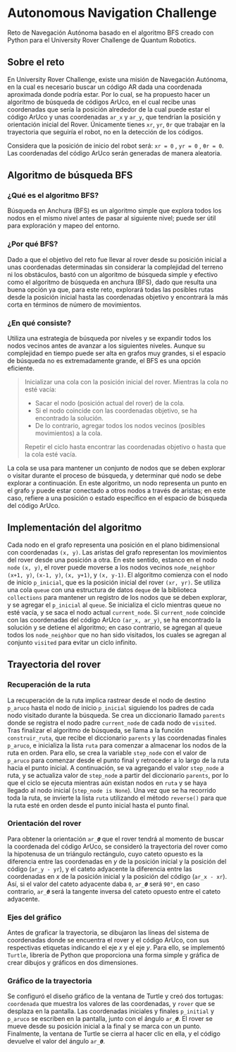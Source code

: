 # Autonomous Navigation Challenge
Reto de Navegación Autónoma basado en el algoritmo BFS creado con Python para el University Rover Challenge de Quantum Robotics.

## Sobre el reto
En University Rover Challenge, existe una misión de Navegación Autónoma, en la cual es necesario buscar un código AR dada una coordenada aproximada donde podría estar. Por lo cual, se ha propuesto hacer un algoritmo de búsqueda de códigos ArUco, en el cual recibe unas coordenadas que sería la posición alrededor de la cual puede estar el código ArUco y unas coordenadas `ar_x` y `ar_y`, que tendrían la posición y orientación inicial del Rover. Únicamente tienes `xr`, `yr`, `Θr` que trabajar en la trayectoria que seguiría el robot, no en la detección de los códigos.

Considera que la posición de inicio del robot será: `xr = 0` , `yr = 0` , `θr = 0`. Las coordenadas del código ArUco serán generadas de manera aleatoria.


## Algoritmo de búsqueda BFS
### ¿Qué es el algoritmo BFS?
Búsqueda en Anchura (BFS) es un algoritmo simple que explora todos los nodos en el mismo nivel antes de pasar al siguiente nivel; puede ser útil para exploración y mapeo del entorno.

### ¿Por qué BFS?
Dado a que el objetivo del reto fue llevar al rover desde su posición inicial a unas coordenadas determinadas sin considerar la complejidad del terreno ni los obstáculos, bastó con un algoritmo de búsqueda simple y efectivo como el algoritmo de búsqueda en anchura (BFS), dado que resulta una buena opción ya que, para este reto, explorará todas las posibles rutas desde la posición inicial hasta las coordenadas objetivo y encontrará la más corta en términos de número de movimientos.

### ¿En qué consiste?
Utiliza una estrategia de búsqueda por niveles y se expandir todos los nodos vecinos antes de avanzar a los siguientes niveles. Aunque su complejidad en tiempo puede ser alta en grafos muy grandes, si el espacio de búsqueda no es extremadamente grande, el BFS es una opción eficiente.

> Inicializar una cola con la posición inicial del rover.
>  Mientras la cola no esté vacía:
> * Sacar el nodo (posición actual del rover) de la cola.
> * Si el nodo coincide con las coordenadas objetivo, se ha encontrado la solución.
> * De lo contrario, agregar todos los nodos vecinos (posibles movimientos) a la cola.
>   
> Repetir el ciclo hasta encontrar las coordenadas objetivo o hasta que la cola esté vacía.

La cola se usa para mantener un conjunto de nodos que se deben explorar o visitar durante el proceso de búsqueda, y determinar qué nodo se debe explorar a continuación. En este algoritmo, un nodo representa un punto en el grafo y puede estar conectado a otros nodos a través de aristas; en este caso, refiere a una posición o estado específico en el espacio de búsqueda del código ArUco. 


## Implementación del algoritmo
Cada nodo en el grafo representa una posición en el plano bidimensional con coordenadas `(x, y)`. Las aristas del grafo representan los movimientos del rover desde una posición a otra. En este sentido, estanco en el nodo `node` `(x, y)`, el rover puede moverse a los nodos vecinos `node_neighbor` `(x+1, y)`, `(x-1, y)`, `(x, y+1)`, y `(x, y-1)`.
El algoritmo comienza con el nodo de inicio `p_inicial`, que es la posición inicial del rover `(xr, yr)`. Se utiliza una cola `queue` con una estructura de datos `deque` de la biblioteca `collections` para mantener un registro de los nodos que se deben explorar, y se agregar el `p_inicial` al `queue`. Se inicializa el ciclo mientras queue no esté vacía, y se saca el nodo actual `current_node`. Si `current_node` coincide con las coordenadas del código ArUco `(ar_x, ar_y)`, se ha encontrado la solución y se detiene el algoritmo; en caso contrario, se agregan al queue todos los `node_neighbor` que no han sido visitados, los cuales se agregan al conjunto `visited` para evitar un ciclo infinito. 

## Trayectoria del rover
### Recuperación de la ruta
La recuperación de la ruta implica rastrear desde el nodo de destino `p_aruco` hasta el nodo de inicio `p_inicial` siguiendo los padres de cada nodo visitado durante la búsqueda. Se crea un diccionario llamado `parents` donde se registra el nodo padre `current_node` de cada nodo de `visited`. Tras finalizar el algoritmo de búsqueda, se llama a la función `construir_ruta`, que recibe el diccionario `parents` y las coordenadas finales `p_aruco`, e inicializa la lista `ruta` para comenzar a almacenar los nodos de la ruta en orden. Para ello, se crea la variable `step_node` con el valor de `p_aruco` para comenzar desde el punto final y retroceder a lo largo de la ruta hacia el punto inicial. A continuación, se va agregando el valor `step_node` a ruta, y se actualiza valor de `step_node` a partir del diccionario `parents`, por lo que el ciclo se ejecuta mientras aún existan nodos en `ruta` y se haya llegado al nodo inicial (`step_node is None`). Una vez que se ha recorrido toda la ruta, se invierte la lista `ruta` utilizando el método `reverse()` para que la ruta esté en orden desde el punto inicial hasta el punto final.

### Orientación del rover
Para obtener la orientación `ar_𝜽` que el rover tendrá al momento de buscar la coordenada del código ArUco, se consideró la trayectoria del rover como la hipotenusa de un triángulo rectángulo, cuyo cateto opuesto es la diferencia entre las coordenadas en *y* de la posición inicial y la posición del código (`ar_y - yr`), y el cateto adyacente la diferencia entre las coordenadas en *x* de la posición inicial y la posición del código (`ar_x - xr`). Así, si el valor del cateto adyacente daba `0`, `ar_𝜽` será `90°`, en caso contrario, `ar_𝜽` será la tangente inversa del cateto opuesto entre el cateto adyacente. 


### Ejes del gráfico
Antes de graficar la trayectoria, se dibujaron las líneas del sistema de coordenadas donde se encuentra el rover y el código ArUco, con sus respectivas etiquetas indicando el eje *x* y el eje *y*. Para ello, se implementó `Turtle`, librería de Python que proporciona una forma simple y gráfica de crear dibujos y gráficos en dos dimensiones. 

### Gráfico de la trayectoria
Se configuró el diseño gráfico de la ventana de Turtle y creó dos tortugas: `coordenada` que muestra los valores de las coordenadas, y `rover` que se desplaza en la pantalla. Las coordenadas iniciales y finales `p_initial` y `p_aruco` se escriben en la pantalla, junto con el ángulo `ar_𝜽`. El rover se mueve desde su posición inicial a la final y se marca con un punto. Finalmente, la ventana de Turtle se cierra al hacer clic en ella, y el código devuelve el valor del ángulo `ar_𝜽`.



